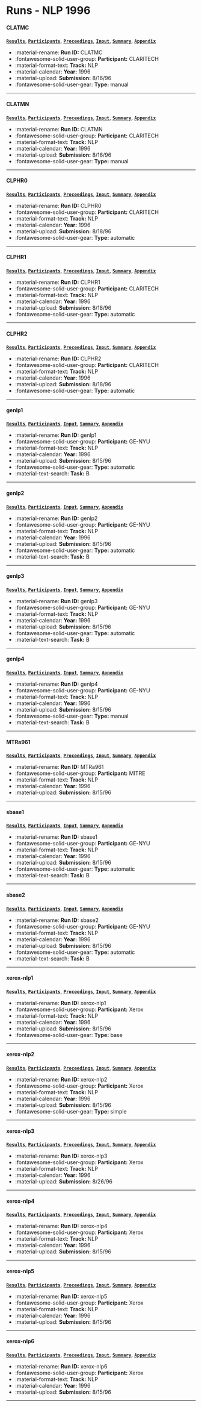 # Runs - NLP 1996 

#### CLATMC 
[**`Results`**](./results.md#clatmc), [**`Participants`**](./participants.md#claritech), [**`Proceedings`**](./proceedings.md#evaluation-of-syntactic-phrase-indexing-clarit-nlp-track-report), [**`Input`**](https://trec.nist.gov/results/trec5/trec5.results.input/tracks/nlp/input.CLATMC.gz), [**`Summary`**](https://trec.nist.gov/results/trec5/trec5.results.summary/tracks/nlp/summary.CLATMC.gz), [**`Appendix`**](https://trec.nist.gov/pubs/trec5/appendices/A/nlp.graphs.ps.gz) 

- :material-rename: **Run ID:** CLATMC 
- :fontawesome-solid-user-group: **Participant:** CLARITECH 
- :material-format-text: **Track:** NLP 
- :material-calendar: **Year:** 1996 
- :material-upload: **Submission:** 8/16/96 
- :fontawesome-solid-user-gear: **Type:** manual 

---
#### CLATMN 
[**`Results`**](./results.md#clatmn), [**`Participants`**](./participants.md#claritech), [**`Proceedings`**](./proceedings.md#evaluation-of-syntactic-phrase-indexing-clarit-nlp-track-report), [**`Input`**](https://trec.nist.gov/results/trec5/trec5.results.input/tracks/nlp/input.CLATMN.gz), [**`Summary`**](https://trec.nist.gov/results/trec5/trec5.results.summary/tracks/nlp/summary.CLATMN.gz), [**`Appendix`**](https://trec.nist.gov/pubs/trec5/appendices/A/nlp.graphs.ps.gz) 

- :material-rename: **Run ID:** CLATMN 
- :fontawesome-solid-user-group: **Participant:** CLARITECH 
- :material-format-text: **Track:** NLP 
- :material-calendar: **Year:** 1996 
- :material-upload: **Submission:** 8/16/96 
- :fontawesome-solid-user-gear: **Type:** manual 

---
#### CLPHR0 
[**`Results`**](./results.md#clphr0), [**`Participants`**](./participants.md#claritech), [**`Proceedings`**](./proceedings.md#evaluation-of-syntactic-phrase-indexing-clarit-nlp-track-report), [**`Input`**](https://trec.nist.gov/results/trec5/trec5.results.input/tracks/nlp/input.CLPHR0.gz), [**`Summary`**](https://trec.nist.gov/results/trec5/trec5.results.summary/tracks/nlp/summary.CLPHR0.gz), [**`Appendix`**](https://trec.nist.gov/pubs/trec5/appendices/A/nlp.graphs.ps.gz) 

- :material-rename: **Run ID:** CLPHR0 
- :fontawesome-solid-user-group: **Participant:** CLARITECH 
- :material-format-text: **Track:** NLP 
- :material-calendar: **Year:** 1996 
- :material-upload: **Submission:** 8/18/96 
- :fontawesome-solid-user-gear: **Type:** automatic 

---
#### CLPHR1 
[**`Results`**](./results.md#clphr1), [**`Participants`**](./participants.md#claritech), [**`Proceedings`**](./proceedings.md#evaluation-of-syntactic-phrase-indexing-clarit-nlp-track-report), [**`Input`**](https://trec.nist.gov/results/trec5/trec5.results.input/tracks/nlp/input.CLPHR1.gz), [**`Summary`**](https://trec.nist.gov/results/trec5/trec5.results.summary/tracks/nlp/summary.CLPHR1.gz), [**`Appendix`**](https://trec.nist.gov/pubs/trec5/appendices/A/nlp.graphs.ps.gz) 

- :material-rename: **Run ID:** CLPHR1 
- :fontawesome-solid-user-group: **Participant:** CLARITECH 
- :material-format-text: **Track:** NLP 
- :material-calendar: **Year:** 1996 
- :material-upload: **Submission:** 8/18/96 
- :fontawesome-solid-user-gear: **Type:** automatic 

---
#### CLPHR2 
[**`Results`**](./results.md#clphr2), [**`Participants`**](./participants.md#claritech), [**`Proceedings`**](./proceedings.md#evaluation-of-syntactic-phrase-indexing-clarit-nlp-track-report), [**`Input`**](https://trec.nist.gov/results/trec5/trec5.results.input/tracks/nlp/input.CLPHR2.gz), [**`Summary`**](https://trec.nist.gov/results/trec5/trec5.results.summary/tracks/nlp/summary.CLPHR2.gz), [**`Appendix`**](https://trec.nist.gov/pubs/trec5/appendices/A/nlp.graphs.ps.gz) 

- :material-rename: **Run ID:** CLPHR2 
- :fontawesome-solid-user-group: **Participant:** CLARITECH 
- :material-format-text: **Track:** NLP 
- :material-calendar: **Year:** 1996 
- :material-upload: **Submission:** 8/18/96 
- :fontawesome-solid-user-gear: **Type:** automatic 

---
#### genlp1 
[**`Results`**](./results.md#genlp1), [**`Participants`**](./participants.md#ge-nyu), [**`Input`**](https://trec.nist.gov/results/trec5/trec5.results.input/tracks/nlp/input.genlp1.gz), [**`Summary`**](https://trec.nist.gov/results/trec5/trec5.results.summary/tracks/nlp/summary.genlp1.gz), [**`Appendix`**](https://trec.nist.gov/pubs/trec5/appendices/A/nlp.graphs.ps.gz) 

- :material-rename: **Run ID:** genlp1 
- :fontawesome-solid-user-group: **Participant:** GE-NYU 
- :material-format-text: **Track:** NLP 
- :material-calendar: **Year:** 1996 
- :material-upload: **Submission:** 8/15/96 
- :fontawesome-solid-user-gear: **Type:** automatic 
- :material-text-search: **Task:** B 

---
#### genlp2 
[**`Results`**](./results.md#genlp2), [**`Participants`**](./participants.md#ge-nyu), [**`Input`**](https://trec.nist.gov/results/trec5/trec5.results.input/tracks/nlp/input.genlp2.gz), [**`Summary`**](https://trec.nist.gov/results/trec5/trec5.results.summary/tracks/nlp/summary.genlp2.gz), [**`Appendix`**](https://trec.nist.gov/pubs/trec5/appendices/A/nlp.graphs.ps.gz) 

- :material-rename: **Run ID:** genlp2 
- :fontawesome-solid-user-group: **Participant:** GE-NYU 
- :material-format-text: **Track:** NLP 
- :material-calendar: **Year:** 1996 
- :material-upload: **Submission:** 8/15/96 
- :fontawesome-solid-user-gear: **Type:** automatic 
- :material-text-search: **Task:** B 

---
#### genlp3 
[**`Results`**](./results.md#genlp3), [**`Participants`**](./participants.md#ge-nyu), [**`Input`**](https://trec.nist.gov/results/trec5/trec5.results.input/tracks/nlp/input.genlp3.gz), [**`Summary`**](https://trec.nist.gov/results/trec5/trec5.results.summary/tracks/nlp/summary.genlp3.gz), [**`Appendix`**](https://trec.nist.gov/pubs/trec5/appendices/A/nlp.graphs.ps.gz) 

- :material-rename: **Run ID:** genlp3 
- :fontawesome-solid-user-group: **Participant:** GE-NYU 
- :material-format-text: **Track:** NLP 
- :material-calendar: **Year:** 1996 
- :material-upload: **Submission:** 8/15/96 
- :fontawesome-solid-user-gear: **Type:** automatic 
- :material-text-search: **Task:** B 

---
#### genlp4 
[**`Results`**](./results.md#genlp4), [**`Participants`**](./participants.md#ge-nyu), [**`Input`**](https://trec.nist.gov/results/trec5/trec5.results.input/tracks/nlp/input.genlp4.gz), [**`Summary`**](https://trec.nist.gov/results/trec5/trec5.results.summary/tracks/nlp/summary.genlp4.gz), [**`Appendix`**](https://trec.nist.gov/pubs/trec5/appendices/A/nlp.graphs.ps.gz) 

- :material-rename: **Run ID:** genlp4 
- :fontawesome-solid-user-group: **Participant:** GE-NYU 
- :material-format-text: **Track:** NLP 
- :material-calendar: **Year:** 1996 
- :material-upload: **Submission:** 8/15/96 
- :fontawesome-solid-user-gear: **Type:** manual 
- :material-text-search: **Task:** B 

---
#### MTRa961 
[**`Results`**](./results.md#mtra961), [**`Participants`**](./participants.md#mitre), [**`Proceedings`**](./proceedings.md#information-retrieval-and-trainable-natural-language-processing), [**`Input`**](https://trec.nist.gov/results/trec5/trec5.results.input/tracks/nlp/input.MTRa961.gz), [**`Summary`**](https://trec.nist.gov/results/trec5/trec5.results.summary/tracks/nlp/summary.MTRa961.gz), [**`Appendix`**](https://trec.nist.gov/pubs/trec5/appendices/A/nlp.graphs.ps.gz) 

- :material-rename: **Run ID:** MTRa961 
- :fontawesome-solid-user-group: **Participant:** MITRE 
- :material-format-text: **Track:** NLP 
- :material-calendar: **Year:** 1996 
- :material-upload: **Submission:** 8/15/96 

---
#### sbase1 
[**`Results`**](./results.md#sbase1), [**`Participants`**](./participants.md#ge-nyu), [**`Input`**](https://trec.nist.gov/results/trec5/trec5.results.input/tracks/nlp/input.sbase1.gz), [**`Summary`**](https://trec.nist.gov/results/trec5/trec5.results.summary/tracks/nlp/summary.sbase1.gz), [**`Appendix`**](https://trec.nist.gov/pubs/trec5/appendices/A/nlp.graphs.ps.gz) 

- :material-rename: **Run ID:** sbase1 
- :fontawesome-solid-user-group: **Participant:** GE-NYU 
- :material-format-text: **Track:** NLP 
- :material-calendar: **Year:** 1996 
- :material-upload: **Submission:** 8/15/96 
- :fontawesome-solid-user-gear: **Type:** automatic 
- :material-text-search: **Task:** B 

---
#### sbase2 
[**`Results`**](./results.md#sbase2), [**`Participants`**](./participants.md#ge-nyu), [**`Input`**](https://trec.nist.gov/results/trec5/trec5.results.input/tracks/nlp/input.sbase2.gz), [**`Summary`**](https://trec.nist.gov/results/trec5/trec5.results.summary/tracks/nlp/summary.sbase2.gz), [**`Appendix`**](https://trec.nist.gov/pubs/trec5/appendices/A/nlp.graphs.ps.gz) 

- :material-rename: **Run ID:** sbase2 
- :fontawesome-solid-user-group: **Participant:** GE-NYU 
- :material-format-text: **Track:** NLP 
- :material-calendar: **Year:** 1996 
- :material-upload: **Submission:** 8/15/96 
- :fontawesome-solid-user-gear: **Type:** automatic 
- :material-text-search: **Task:** B 

---
#### xerox-nlp1 
[**`Results`**](./results.md#xerox-nlp1), [**`Participants`**](./participants.md#xerox), [**`Proceedings`**](./proceedings.md#xerox-trec-5-site-report-routing-filtering-nlp-and-spanish-tracks), [**`Input`**](https://trec.nist.gov/results/trec5/trec5.results.input/tracks/nlp/input.xerox-nlp1.gz), [**`Summary`**](https://trec.nist.gov/results/trec5/trec5.results.summary/tracks/nlp/summary.xerox-nlp1.gz), [**`Appendix`**](https://trec.nist.gov/pubs/trec5/appendices/A/nlp.graphs.ps.gz) 

- :material-rename: **Run ID:** xerox-nlp1 
- :fontawesome-solid-user-group: **Participant:** Xerox 
- :material-format-text: **Track:** NLP 
- :material-calendar: **Year:** 1996 
- :material-upload: **Submission:** 8/15/96 
- :fontawesome-solid-user-gear: **Type:** base 

---
#### xerox-nlp2 
[**`Results`**](./results.md#xerox-nlp2), [**`Participants`**](./participants.md#xerox), [**`Proceedings`**](./proceedings.md#xerox-trec-5-site-report-routing-filtering-nlp-and-spanish-tracks), [**`Input`**](https://trec.nist.gov/results/trec5/trec5.results.input/tracks/nlp/input.xerox-nlp2.gz), [**`Summary`**](https://trec.nist.gov/results/trec5/trec5.results.summary/tracks/nlp/summary.xerox-nlp2.gz), [**`Appendix`**](https://trec.nist.gov/pubs/trec5/appendices/A/nlp.graphs.ps.gz) 

- :material-rename: **Run ID:** xerox-nlp2 
- :fontawesome-solid-user-group: **Participant:** Xerox 
- :material-format-text: **Track:** NLP 
- :material-calendar: **Year:** 1996 
- :material-upload: **Submission:** 8/15/96 
- :fontawesome-solid-user-gear: **Type:** simple 

---
#### xerox-nlp3 
[**`Results`**](./results.md#xerox-nlp3), [**`Participants`**](./participants.md#xerox), [**`Proceedings`**](./proceedings.md#xerox-trec-5-site-report-routing-filtering-nlp-and-spanish-tracks), [**`Input`**](https://trec.nist.gov/results/trec5/trec5.results.input/tracks/nlp/input.xerox-nlp3.gz), [**`Summary`**](https://trec.nist.gov/results/trec5/trec5.results.summary/tracks/nlp/summary.xerox-nlp3.gz), [**`Appendix`**](https://trec.nist.gov/pubs/trec5/appendices/A/nlp.graphs.ps.gz) 

- :material-rename: **Run ID:** xerox-nlp3 
- :fontawesome-solid-user-group: **Participant:** Xerox 
- :material-format-text: **Track:** NLP 
- :material-calendar: **Year:** 1996 
- :material-upload: **Submission:** 8/26/96 

---
#### xerox-nlp4 
[**`Results`**](./results.md#xerox-nlp4), [**`Participants`**](./participants.md#xerox), [**`Proceedings`**](./proceedings.md#xerox-trec-5-site-report-routing-filtering-nlp-and-spanish-tracks), [**`Input`**](https://trec.nist.gov/results/trec5/trec5.results.input/tracks/nlp/input.xerox-nlp4.gz), [**`Summary`**](https://trec.nist.gov/results/trec5/trec5.results.summary/tracks/nlp/summary.xerox-nlp4.gz), [**`Appendix`**](https://trec.nist.gov/pubs/trec5/appendices/A/nlp.graphs.ps.gz) 

- :material-rename: **Run ID:** xerox-nlp4 
- :fontawesome-solid-user-group: **Participant:** Xerox 
- :material-format-text: **Track:** NLP 
- :material-calendar: **Year:** 1996 
- :material-upload: **Submission:** 8/15/96 

---
#### xerox-nlp5 
[**`Results`**](./results.md#xerox-nlp5), [**`Participants`**](./participants.md#xerox), [**`Proceedings`**](./proceedings.md#xerox-trec-5-site-report-routing-filtering-nlp-and-spanish-tracks), [**`Input`**](https://trec.nist.gov/results/trec5/trec5.results.input/tracks/nlp/input.xerox-nlp5.gz), [**`Summary`**](https://trec.nist.gov/results/trec5/trec5.results.summary/tracks/nlp/summary.xerox-nlp5.gz), [**`Appendix`**](https://trec.nist.gov/pubs/trec5/appendices/A/nlp.graphs.ps.gz) 

- :material-rename: **Run ID:** xerox-nlp5 
- :fontawesome-solid-user-group: **Participant:** Xerox 
- :material-format-text: **Track:** NLP 
- :material-calendar: **Year:** 1996 
- :material-upload: **Submission:** 8/15/96 

---
#### xerox-nlp6 
[**`Results`**](./results.md#xerox-nlp6), [**`Participants`**](./participants.md#xerox), [**`Proceedings`**](./proceedings.md#xerox-trec-5-site-report-routing-filtering-nlp-and-spanish-tracks), [**`Input`**](https://trec.nist.gov/results/trec5/trec5.results.input/tracks/nlp/input.xerox-nlp6.gz), [**`Summary`**](https://trec.nist.gov/results/trec5/trec5.results.summary/tracks/nlp/summary.xerox-nlp6.gz), [**`Appendix`**](https://trec.nist.gov/pubs/trec5/appendices/A/nlp.graphs.ps.gz) 

- :material-rename: **Run ID:** xerox-nlp6 
- :fontawesome-solid-user-group: **Participant:** Xerox 
- :material-format-text: **Track:** NLP 
- :material-calendar: **Year:** 1996 
- :material-upload: **Submission:** 8/15/96 

---
